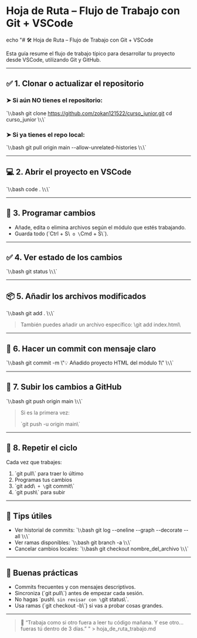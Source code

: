 # Hoja de Ruta – Flujo de Trabajo con Git + VSCode


echo "# 🛠️ Hoja de Ruta – Flujo de Trabajo con Git + VSCode

Esta guía resume el flujo de trabajo típico para desarrollar tu proyecto desde VSCode, utilizando Git y GitHub.

---

## ✅ 1. Clonar o actualizar el repositorio

### ➤ Si aún NO tienes el repositorio:

\`\\`\`bash git clone <https://github.com/zokan121522/curso_junior.git> cd curso_junior \\`\`\\`

### ➤ Si ya tienes el repo local:

\`\\`\`bash git pull origin main --allow-unrelated-histories \\`\`\\`

---

## 💻 2. Abrir el proyecto en VSCode

\`\\`\`bash code . \\`\`\\`

---

## 🧠 3. Programar cambios

- Añade, edita o elimina archivos según el módulo que estés trabajando.
- Guarda todo (\`Ctrl + S\\` o \`Cmd + S\\`).

---

## ✅ 4. Ver estado de los cambios

\`\\`\`bash git status \\`\`\\`

---

## 📦 5. Añadir los archivos modificados

\`\\`\`bash git add . \\`\`\\`

> También puedes añadir un archivo específico: \git add index.html\\
> 

---

## 📝 6. Hacer un commit con mensaje claro

\`\\`\`bash git commit -m \\"💡 Añadido proyecto HTML del módulo 1\\" \\`\`\\`

---

## 🚀 7. Subir los cambios a GitHub

\`\\`\`bash git push origin main \\`\`\\`

> Si es la primera vez:
> 
> 
> \`git push -u origin main\\`
> 

---

## 🔁 8. Repetir el ciclo

Cada vez que trabajes:

1. \`git pull\\` para traer lo último
2. Programas tus cambios
3. \`git add\\` + \`git commit\\`
4. \`git push\\` para subir

---

## 🧠 Tips útiles

- Ver historial de commits:
\`\\`\`bash git log --oneline --graph --decorate --all \\`\`\\`
- Ver ramas disponibles:
\`\\`\`bash git branch -a \\`\`\\`
- Cancelar cambios locales:
\`\\`\`bash git checkout nombre_del_archivo \\`\`\\`

---

## 📌 Buenas prácticas

- Commits frecuentes y con mensajes descriptivos.
- Sincroniza (\`git pull\\`) antes de empezar cada sesión.
- No hagas \`push\\` sin revisar con \`git status\\`.
- Usa ramas (\`git checkout -b\\`) si vas a probar cosas grandes.

---

> 💬 “Trabaja como si otro fuera a leer tu código mañana. Y ese otro... fueras tú dentro de 3 días.”
" > hoja_de_ruta_trabajo.md
>